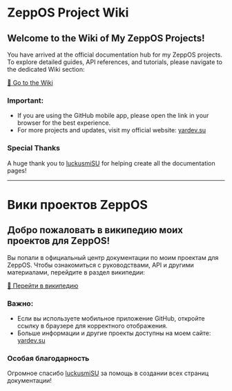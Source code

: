 # ZeppOS Project Wiki

## Welcome to the Wiki of My ZeppOS Projects!

You have arrived at the official documentation hub for my ZeppOS projects. To explore detailed guides, API references, and tutorials, please navigate to the dedicated Wiki section:

[📖 Go to the Wiki](https://github.com/yarchefis/zeppos-project-wiki/wiki)

### Important:
- If you are using the GitHub mobile app, please open the link in your browser for the best experience.
- For more projects and updates, visit my official website: [yardev.su](https://yardev.pw)

### Special Thanks
A huge thank you to [luckusmiSU](https://github.com/luckusmiSU) for helping create all the documentation pages!

---

# Вики проектов ZeppOS

## Добро пожаловать в википедию моих проектов для ZeppOS!

Вы попали в официальный центр документации по моим проектам для ZeppOS. Чтобы ознакомиться с руководствами, API и другими материалами, перейдите в раздел википедии:

[📖 Перейти в википедию](https://github.com/yarchefis/zeppos-project-wiki/wiki)

### Важно:
- Если вы используете мобильное приложение GitHub, откройте ссылку в браузере для корректного отображения.
- Больше информации и другие проекты доступны на моем сайте: [yardev.su](https://yardev.pw)

### Особая благодарность
Огромное спасибо [luckusmiSU](https://github.com/luckusmiSU) за помощь в создании всех страниц документации!

